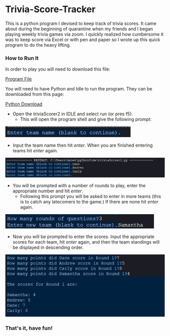 # Trivia-Score-Tracker
This is a python program I devised to keep track of trivia scores. It came about during the beginning of quarantine when my friends and I began playing weekly trivia games via zoom. I quickly realized how cumbersome it was to keep score via Excel or with pen and paper so I wrote up this quick program to do the heavy lifting. 

### How to Run It ### 
In order to play you will need to download this file:

[Program File](https://github.com/danemd/Trivia-Score-Tracker/blob/main/triviaScorer2.py)

You will need to have Python and Idle to run the program. They can be downloaded from this page: 

[Python Download](https://www.python.org/downloads/)

* Open the triviaScorer2 in IDLE and select run (or pres f5). 
  * This will open the program shell and give the following prompt: 
  
![Prompt](https://github.com/danemd/Trivia-Score-Tracker/blob/images/prompt.png)

* Input the team name then hit *enter*. When you are finished entering teams hit *enter* again. 

![Teams](https://github.com/danemd/Trivia-Score-Tracker/blob/images/teams.png)

* You will be prompted with a number of rounds to play, enter the appropriate number and hit *enter*. 
  * Following this prompt you will be asked to enter in more teams (this is to catch any latecomers to the game.) If there are none hit *enter* again. 
  
![Number of Rounds](https://github.com/danemd/Trivia-Score-Tracker/blob/images/num_rounds_team_add.png)

* Now you will be prompted to enter the scores. Input the appropriate scores for each team, hit *enter* again, and then the team standings will be displayed in descending order.

![Scores](https://github.com/danemd/Trivia-Score-Tracker/blob/images/scores.png)

### That's it, have fun! ###

